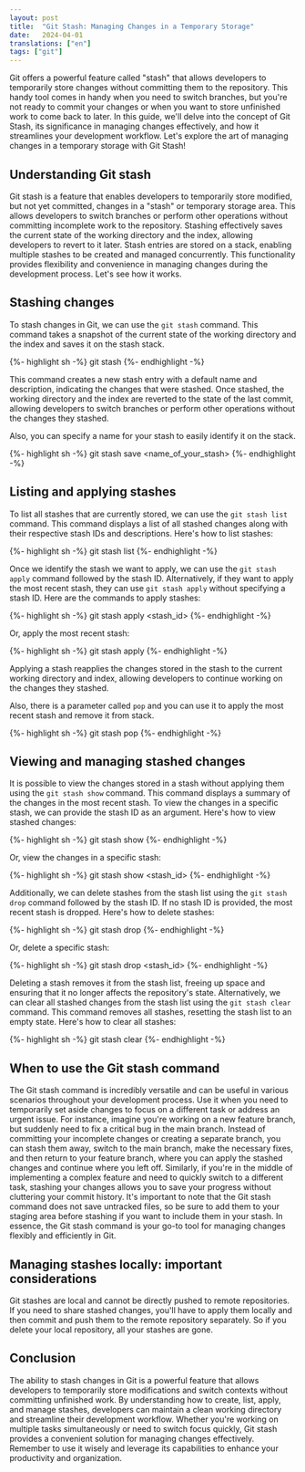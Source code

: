 ```yaml
---
layout: post
title:  "Git Stash: Managing Changes in a Temporary Storage"
date:   2024-04-01
translations: ["en"]
tags: ["git"]
---
```


<p class="intro"><span class="dropcap">G</span>it offers a powerful feature called "stash" that allows developers to temporarily store changes without committing them to the repository. This handy tool comes in handy when you need to switch branches, but you're not ready to commit your changes or when you want to store unfinished work to come back to later. In this guide, we'll delve into the concept of Git Stash, its significance in managing changes effectively, and how it streamlines your development workflow. Let's explore the art of managing changes in a temporary storage with Git Stash!</p>

## Understanding Git stash
Git stash is a feature that enables developers to temporarily store modified, but not yet committed, changes in a "stash" or temporary storage area. This allows developers to switch branches or perform other operations without committing incomplete work to the repository. Stashing effectively saves the current state of the working directory and the index, allowing developers to revert to it later. Stash entries are stored on a stack, enabling multiple stashes to be created and managed concurrently. This functionality provides flexibility and convenience in managing changes during the development process. Let's see how it works.

## Stashing changes
To stash changes in Git, we can use the `git stash` command. This command takes a snapshot of the current state of the working directory and the index and saves it on the stash stack.

{%- highlight sh -%}
git stash
{%- endhighlight -%}

This command creates a new stash entry with a default name and description, indicating the changes that were stashed. Once stashed, the working directory and the index are reverted to the state of the last commit, allowing developers to switch branches or perform other operations without the changes they stashed.

Also, you can specify a name for your stash to easily identify it on the stack. 

{%- highlight sh -%}
git stash save <name_of_your_stash>
{%- endhighlight -%}

## Listing and applying stashes
To list all stashes that are currently stored, we can use the `git stash list` command. This command displays a list of all stashed changes along with their respective stash IDs and descriptions. Here's how to list stashes:

{%- highlight sh -%}
git stash list
{%- endhighlight -%}

Once we identify the stash we want to apply, we can use the `git stash apply` command followed by the stash ID. Alternatively, if they want to apply the most recent stash, they can use `git stash apply` without specifying a stash ID. Here are the commands to apply stashes:

{%- highlight sh -%}
git stash apply <stash_id>
{%- endhighlight -%}

Or, apply the most recent stash:

{%- highlight sh -%}
git stash apply
{%- endhighlight -%}

Applying a stash reapplies the changes stored in the stash to the current working directory and index, allowing developers to continue working on the changes they stashed.

Also, there is a parameter called `pop` and you can use it to apply the most recent stash and remove it from stack.

{%- highlight sh -%}
git stash pop
{%- endhighlight -%}

## Viewing and managing stashed changes
It is possible to view the changes stored in a stash without applying them using the `git stash show` command. This command displays a summary of the changes in the most recent stash. To view the changes in a specific stash, we can provide the stash ID as an argument. Here's how to view stashed changes:

{%- highlight sh -%}
git stash show
{%- endhighlight -%}

Or, view the changes in a specific stash:

{%- highlight sh -%}
git stash show <stash_id>
{%- endhighlight -%}

Additionally, we can delete stashes from the stash list using the `git stash drop` command followed by the stash ID. If no stash ID is provided, the most recent stash is dropped. Here's how to delete stashes:

{%- highlight sh -%}
git stash drop
{%- endhighlight -%}

Or, delete a specific stash:

{%- highlight sh -%}
git stash drop <stash_id>
{%- endhighlight -%}

Deleting a stash removes it from the stash list, freeing up space and ensuring that it no longer affects the repository's state. Alternatively, we can clear all stashed changes from the stash list using the `git stash clear` command. This command removes all stashes, resetting the stash list to an empty state. Here's how to clear all stashes:

{%- highlight sh -%}
git stash clear
{%- endhighlight -%}

## When to use the Git stash command
The Git stash command is incredibly versatile and can be useful in various scenarios throughout your development process. Use it when you need to temporarily set aside changes to focus on a different task or address an urgent issue. For instance, imagine you're working on a new feature branch, but suddenly need to fix a critical bug in the main branch. Instead of committing your incomplete changes or creating a separate branch, you can stash them away, switch to the main branch, make the necessary fixes, and then return to your feature branch, where you can apply the stashed changes and continue where you left off. Similarly, if you're in the middle of implementing a complex feature and need to quickly switch to a different task, stashing your changes allows you to save your progress without cluttering your commit history. It's important to note that the Git stash command does not save untracked files, so be sure to add them to your staging area before stashing if you want to include them in your stash. In essence, the Git stash command is your go-to tool for managing changes flexibly and efficiently in Git.

## Managing stashes locally: important considerations
Git stashes are local and cannot be directly pushed to remote repositories. If you need to share stashed changes, you'll have to apply them locally and then commit and push them to the remote repository separately. So if you delete your local repository, all your stashes are gone. 

## Conclusion
The ability to stash changes in Git is a powerful feature that allows developers to temporarily store modifications and switch contexts without committing unfinished work. By understanding how to create, list, apply, and manage stashes, developers can maintain a clean working directory and streamline their development workflow. Whether you're working on multiple tasks simultaneously or need to switch focus quickly, Git stash provides a convenient solution for managing changes effectively. Remember to use it wisely and leverage its capabilities to enhance your productivity and organization.